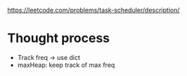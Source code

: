 https://leetcode.com/problems/task-scheduler/description/



# Thought process

- Track freq -> use dict
- maxHeap: keep track of max freq


